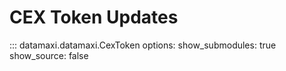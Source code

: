 # CEX Token Updates

::: datamaxi.datamaxi.CexToken
    options:
      show_submodules: true
      show_source: false
